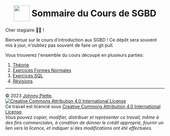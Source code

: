 <h1 id="sommaire" style="display: flex; align-items: center; justify-content: center;">
    <img src="/Theo/media/image1.png" style="height:50px">
    &nbsp;Sommaire du Cours de SGBD
</h1>


Cher stagiaire :man_student: ! 

Bienvenue sur le cours d'introduction aux SGBD ! Ce dépôt sera souvent mis à jour, n'oubliez pas souvent de faire un git pull.

Vous trouverez l'ensemble du cours découpé en plusieurs parties:
1. [Théorie](Theo/Readme.md)
2. [Exercices Formes Normales](Exercices/FN/README.md)
3. [Exercices SQL](Exercices/Readme.md)
3. [Révisions](Exercices/Revisions.md)

---
&copy; 2023 [Johnny Piette](https://github.com/ZamBoyle).  
[![Creative Commons Attribution 4.0 International License](https://i.creativecommons.org/l/by/4.0/88x31.png)](https://creativecommons.org/licenses/by/4.0/)  
Ce travail est licencié sous [Creative Commons Attribution 4.0 International License](https://creativecommons.org/licenses/by/4.0/).   
_Vous pouvez copier, modifier, distribuer et représenter ce travail, même à des fins commerciales, à condition de donner le crédit approprié, fournir un lien vers la licence, et indiquer si des modifications ont été effectuées._
